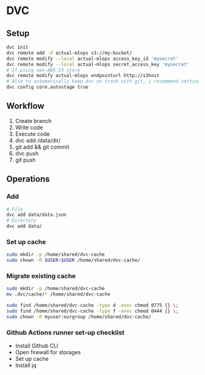  # DVC

## Setup

```sh
dvc init
dvc remote add -d actual-mlops s3://my-bucket/
dvc remote modify --local actual-mlops access_key_id 'mysecret'
dvc remote modify --local actual-mlops secret_access_key 'mysecret'
# If using non-AWS S3 store
dvc remote modify actual-mlops endpointurl http://s3host
# Also to automatically keep dvc on track with git, i recommend setting autostage
dvc config core.autostage true
```

## Workflow

1. Create branch
2. Write code 
3. Execute code
4. dvc add /data/dir/
5. git add && git commit
6. dvc push
7. git push


## Operations

### Add
```sh
# File
dvc add data/data.json
# Directory
dvc add data/
```

### Set up cache
```sh
sudo mkdir -p /home/shared/dvc-cache
sudo chown -R $USER:$USER /home/shared/dvc-cache/
```

### Migrate existing cache
```sh
sudo mkdir -p /home/shared/dvc-cache
mv .dvc/cache/* /home/shared/dvc-cache

sudo find /home/shared/dvc-cache -type d -exec chmod 0775 {} \;
sudo find /home/shared/dvc-cache -type f -exec chmod 0444 {} \;
sudo chown -R myuser:ourgroup /home/shared/dvc-cache/
```

### Github Actions runner set-up checklist
- Install Github CLI
- Open firewall for storages
- Set up cache
- Install jq
